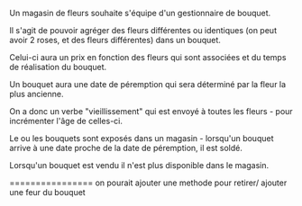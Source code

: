 Un magasin de fleurs souhaite s'équipe d'un gestionnaire de bouquet. 

Il s'agit de pouvoir agréger des fleurs différentes ou identiques (on peut avoir 2 roses, et des fleurs différentes) dans un bouquet.

Celui-ci aura un prix en fonction des fleurs qui sont associées et du temps de réalisation du bouquet.

 Un bouquet aura une date de péremption qui sera déterminé par la fleur la plus ancienne.
 
 On a donc un verbe "vieillissement" qui est envoyé à toutes les fleurs - pour incrémenter l'âge de celles-ci. 
 
 Le ou les bouquets sont exposés dans un magasin - lorsqu'un bouquet arrive à une date proche de la date de péremption, il est soldé. 
 
 Lorsqu'un bouquet est vendu il n'est plus disponible dans le magasin.

================
on pourait ajouter une methode pour retirer/ ajouter une feur du bouquet